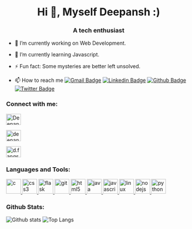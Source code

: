 

<!--
**deepanshdubey/deepanshdubey** is a ✨ _special_ ✨ repository because its `README.md` (this file) appears on your GitHub profile.
-->

<!--
**deepanshdubey/deepanshdubey** is a ✨ _special_ ✨ repository because its `README.md` (this file) appears on your GitHub profile.
-->
<h1 align="center">Hi 👋, Myself Deepansh :)</h1><h3 align="center">A tech enthusiast</h3><p  align="left">

<!--
<a href="https://twitter.com/DeepansDubey1"  target="blank"><img  src="https://img.shields.io/twitter/follow/DeepansDubey1?logo=twitter&style=for-the-badge"  alt="DeepansDubey1" /></a> </p>
-->

- 🔭 I’m currently working on Web Development.
- 🌱 I’m currently learning Javascript.
- ⚡ Fun fact: Some mysteries are better left unsolved. 
- 📫 How to reach me [![Gmail Badge](https://img.shields.io/badge/-deepansh.dubey20@gmail.com-c14438?style=flat&logo=Gmail&logoColor=white&link=mailto:deepansh.dubey20@gmail.com)](mailto:deepansh.dubey20@gmail.com) [![Linkedin Badge](https://img.shields.io/badge/-deepanshdubey-0072b1?style=flat&logo=Linkedin&logoColor=white&link=https://www.linkedin.com/in/deepanshdubey/)](https://www.linkedin.com/in/deepanshdubey/) [![Github Badge](https://img.shields.io/badge/-deepanshdubey-grey?style=flat&logo=github&logoColor=white&link=https://github.com/deepanshdubey/)](https://www.github.com/deepanshdubey/) [![Twitter Badge](https://img.shields.io/badge/-DeepanshDubey1-00acee?style=flat&logo=twitter&logoColor=white&link=https://twitter.com/DeepanshDubey1/)](https://www.twitter.com/DeepanshDubey1/) 

  <!--

  - 🔭 I’m currently working on ...
  - 🌱 I’m currently learning ...
  - 👯 I’m looking to collaborate on ...
  - 🤔 I’m looking for help with ...
  - 💬 Ask me about ...
  - 📫 How to reach me: ...
  - 😄 Pronouns: ...
  
    -->
<h3 align="left">Connect with me:</h3>
<p align="left">

<a  href="https://twitter.com/DeepanshDubey1" target="blank"><img  align="center"  src="https://cdn.jsdelivr.net/npm/simple-icons@3.0.1/icons/twitter.svg"  alt="DeepanshDubey1" height="30" width="40" /></a>

<a  href="https://linkedin.com/in/deepanshdubey" target="blank"><img  align="center"  src="https://cdn.jsdelivr.net/npm/simple-icons@3.0.1/icons/linkedin.svg"  alt="deepanshdubey" height="30" width="40" /></a>

<a  href="https://instagram.com/d.fangs_" target="blank"><img  align="center"  src="https://cdn.jsdelivr.net/npm/simple-icons@3.0.1/icons/instagram.svg"  alt="d.fangs_" height="30" width="40" /></a>









 <h3 align="left">Languages and Tools:</h3><p  align="left">           <a href="https://www.cprogramming.com/" target="_blank">             <img  src="https://devicons.github.io/devicon/devicon.git/icons/c/c-original.svg"  alt="c" width="40" height="40"/>           </a>                       <a href="https://www.w3schools.com/css/"  target="_blank">             <img  src="https://devicons.github.io/devicon/devicon.git/icons/css3/css3-original-wordmark.svg"  alt="css3" width="40" height="40"/>           </a>                       <a href="https://flask.palletsprojects.com/"  target="_blank">             <img  src="https://www.vectorlogo.zone/logos/pocoo_flask/pocoo_flask-icon.svg"  alt="flask" width="40" height="40"/>           </a>                       <a href="https://git-scm.com/" target="_blank">             <img  src="https://www.vectorlogo.zone/logos/git-scm/git-scm-icon.svg"  alt="git" width="40" height="40"/>           </a>                       <a href="https://www.w3.org/html/" target="_blank">             <img  src="https://devicons.github.io/devicon/devicon.git/icons/html5/html5-original-wordmark.svg"  alt="html5" width="40" height="40"/>           </a>                       <a href="https://www.java.com" target="_blank">             <img  src="https://devicons.github.io/devicon/devicon.git/icons/java/java-original-wordmark.svg"  alt="java" width="40" height="40"/>           </a>                       <a  href="https://developer.mozilla.org/en-US/docs/Web/JavaScript"  target="_blank">             <img  src="https://devicons.github.io/devicon/devicon.git/icons/javascript/javascript-original.svg"  alt="javascript" width="40" height="40"/>           </a>                       <a href="https://www.linux.org/" target="_blank">             <img  src="https://devicons.github.io/devicon/devicon.git/icons/linux/linux-original.svg"  alt="linux" width="40" height="40"/>           </a>                       <a href="https://nodejs.org" target="_blank">             <img  src="https://devicons.github.io/devicon/devicon.git/icons/nodejs/nodejs-original-wordmark.svg"  alt="nodejs" width="40" height="40"/>           </a>                                  </a>                       <a href="https://www.python.org" target="_blank">             <img  src="https://devicons.github.io/devicon/devicon.git/icons/python/python-original.svg"  alt="python" width="40" height="40"/>           </a>           </p>


<h3 align="left">Github Stats:</h3>
<!--
<p><img  align="left"  src="https://github-readme-stats.vercel.app/api?username=deepanshdubey&show_icons=true&locale=en"  alt="deepanshdubey" /></p>
<p><img align="right"  src="https://github-readme-stats.vercel.app/api/top-langs?username=deepanshdubey&show_icons=true&locale=en&layout=compact"  alt="deepanshdubey" /></p>
-->

![Github stats](https://github-readme-stats.vercel.app/api?username=deepanshdubey&show_icons=true&include_all_commits=true)
![Top Langs](https://github-readme-stats.vercel.app/api/top-langs?username=deepanshdubey&layout=compact)
